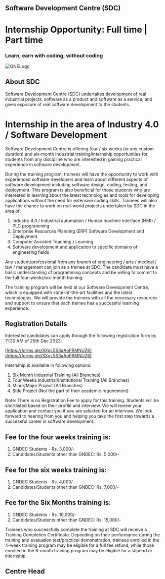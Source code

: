 ## Software Development Centre (SDC)
# Internship Opportunity: Full time | Part time
### Learn, earn with coding, without coding

![GNELogo](https://avatars.githubusercontent.com/u/93399658?s=100)

## About SDC
Software Development Centre (SDC) undertakes development of real industrial projects, software as a product and software as a service, and gives exposure of real software development to the students.

# Internship in the area of Industry 4.0 / Software Development

Software Development Centre is offering four / six weeks (or any custom duration) and six-month industrial training/internship opportunities for students from any discipline who are interested in gaining practical experience in software development.

During the training program, trainees will have the opportunity to work with experienced software developers and learn about different aspects of software development including software design, coding, testing, and deployment. This program is also beneficial for those students who are interested in learning about the latest technologies and tools for developing applications without the need for extensive coding skills. Trainees will also have the chance to work on real-world projects undertaken by SDC in the area of:

1. Industry 4.0 / Industrial automation / Human machine interface (HMI) / PLC programming  
1. Enterprise Resources Planning (ERP) Software Development and Deployment.
1. Computer Assisted Teaching / Learning
1. Software development and application to specific domains of engineering fields

Any student/professional from any branch of engineering / arts / medical / law /  management can join as a trainee at SDC. The candidate must have a basic understanding of programming concepts and be willing to commit to the full four-weeks/six-month training.

The training program will be held at our Software Development Centre, which is equipped with state-of-the-art facilities and the latest technologies. We will provide the trainees with all the necessary resources and support to ensure that each trainee has a successful learning experience.

## Registration Details

Interested candidates can apply through the following registration form by 11:30 AM of 29th Dec 2023:

[https://forms.gle/SXgL5S3aAoFRMNUZ6](https://forms.gle/SXgL5S3aAoFRMNUZ6)

Internship is available in following options:

1. Six Month Industrial Training (All Branches)
1. Four Weeks Industrial/Institutional Training (All Branches)
1. Minor/Major Project (All Branches)
1. Side Project (Not the part of their academic requirement)

Note: There is no Registration Fee to apply for this training. Students will be shortlisted based on their profile and interview. We will review your application and contact you if you are selected for an interview. We look forward to hearing from you and helping you take the first step towards a successful career in software development.

## Fee for the four weeks training is:

1. GNDEC Students - Rs. 3,000/-
1. Candidates/Students other than GNDEC: Rs. 5,000/-

## Fee for the six weeks training is:

1. GNDEC Students - Rs. 4,000/-
1. Candidates/Students other than GNDEC: Rs. 7,000/-

## Fee for the Six Months training is:

1. GNDEC Students - Rs. 10,000/-
1. Candidates/Students other than GNDEC: Rs. 15,000/-

Trainees who successfully complete the training at SDC will receive a Training Completion Certificate. Depending on their performance during the training and evaluation test/practical demonstration, trainees enrolled in the 4-week training program may be eligible for a full fee refund, while those enrolled in the 6-month training program may be eligible for a stipend or internship.

## Centre Head
